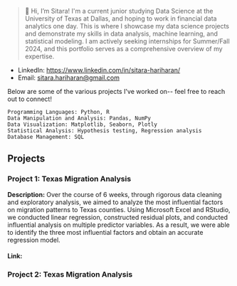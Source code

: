 > 👋 Hi, I’m Sitara! I'm a current junior studying Data Science at the University of Texas at Dallas, and hoping to work in financial data analytics one day. This is where I showcase my data science projects and demonstrate my skills in data analysis, machine learning, and statistical modeling. I am actively seeking internships for Summer/Fall 2024, and this portfolio serves as a comprehensive overview of my expertise.

- LinkedIn: https://www.linkedin.com/in/sitara-hariharan/
- Email: sitara.hariharan@gmail.com

Below are some of the various projects I've worked on-- feel free to reach out to connect!

```
Programming Languages: Python, R
Data Manipulation and Analysis: Pandas, NumPy
Data Visualization: Matplotlib, Seaborn, Plotly
Statistical Analysis: Hypothesis testing, Regression analysis
Database Management: SQL
```

## Projects

### Project 1: Texas Migration Analysis

__Description:__ Over the course of 6 weeks, through rigorous data cleaning and exploratory analysis, we aimed to analyze the most influential factors on migration patterns to Texas counties. Using Microsoft Excel and RStudio, we conducted linear regression, constructed residual plots, and conducted influential analysis on multiple predictor variables. As a result, we were able to identify the three most influential factors and obtain an accurate regression model.

#### Link: 

### Project 2: Texas Migration Analysis


